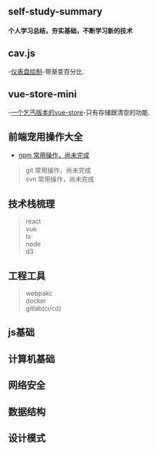 ## self-study-summary

<h4>个人学习总结，夯实基础，不断学习新的技术<h4>

## cav.js
 -[仪表盘绘制](https://github.com/Hunterang/self-study-summary)-带渐变百分比.
 
## vue-store-mini
 -[一个乞丐版本的vue-store](https://github.com/Hunterang/self-study-summary)-只有存储跟清空的功能.
 
## 前端宠用操作大全
 - [npm 常用操作，尚未完成](https://github.com/Hunterang/self-study-summary/blob/master/%E5%91%BD%E4%BB%A4/npm.md) 
 > git 常用操作，尚未完成 \
 > svn 常用操作，尚未完成
 
## 技术栈梳理
 > react \
 > vue \
 > ts \
 > node \
 > d3 
 
## 工程工具
 > webpakc \
 > docker \
 > gitlab(ci/cd) 

## js基础
## 计算机基础
## 网络安全
## 数据结构
## 设计模式
